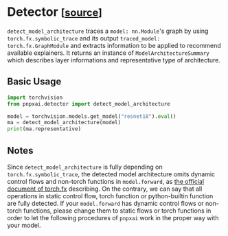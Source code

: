 # Detector <small>[[source](api/detector.md)]</small>

`detect_model_architecture` traces a `model: nn.Module`'s graph by using `torch.fx.symbolic_trace` and its output `traced_model: torch.fx.GraphModule` and extracts information to be applied to recommend available explainers. It returns an instance of `ModelArchitectureSummary` which describes layer informations and representative type of architecture.

## Basic Usage

```python
import torchvision
from pnpxai.detector import detect_model_architecture

model = torchvision.models.get_model("resnet18").eval()
ma = detect_model_architecture(model)
print(ma.representative)
```

## Notes

Since `detect_model_architecture` is fully depending on `torch.fx.symbolic_trace`, the detected model architecture omits dynamic control flows and non-torch functions in `model.forward`, as [the official document of torch.fx](#https://pytorch.org/docs/stable/fx.html#limitations-of-symbolic-tracing) describing. On the contrary, we can say that all operations in static control flow, torch function or python-builtin function are fully detected. If your `model.forward` has dynamic control flows or non-torch functions, please change them to static flows or torch functions in order to let the following procedures of `pnpxai` work in the proper way with your model.